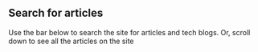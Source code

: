 ## Search for articles
Use the bar below to search the site for articles and tech blogs. Or, scroll down to see all the articles on the site